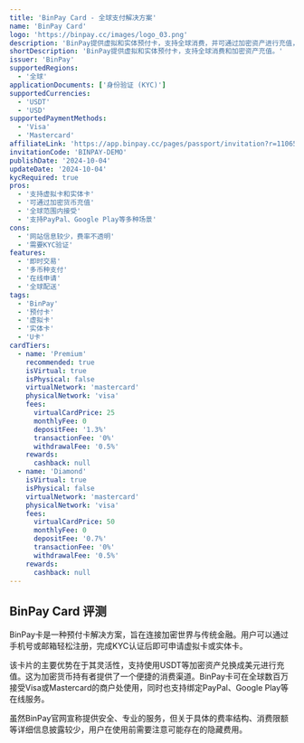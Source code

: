 ```yaml
---
title: 'BinPay Card - 全球支付解决方案'
name: 'BinPay Card'
logo: 'https://binpay.cc/images/logo_03.png'
description: 'BinPay提供虚拟和实体预付卡，支持全球消费，并可通过加密资产进行充值，致力于提供快速、安全、全球化的支付体验。'
shortDescription: 'BinPay提供虚拟和实体预付卡，支持全球消费和加密资产充值。'
issuer: 'BinPay'
supportedRegions:
  - '全球'
applicationDocuments: ['身份验证 (KYC)']
supportedCurrencies:
  - 'USDT'
  - 'USD'
supportedPaymentMethods:
  - 'Visa'
  - 'Mastercard'
affiliateLink: 'https://app.binpay.cc/pages/passport/invitation?r=1106548'
invitationCode: 'BINPAY-DEMO'
publishDate: '2024-10-04'
updateDate: '2024-10-04'
kycRequired: true
pros:
  - '支持虚拟卡和实体卡'
  - '可通过加密货币充值'
  - '全球范围内接受'
  - '支持PayPal、Google Play等多种场景'
cons:
  - '网站信息较少，费率不透明'
  - '需要KYC验证'
features:
  - '即时交易'
  - '多币种支付'
  - '在线申请'
  - '全球配送'
tags:
  - 'BinPay'
  - '预付卡'
  - '虚拟卡'
  - '实体卡'
  - 'U卡'
cardTiers:
  - name: 'Premium'
    recommended: true
    isVirtual: true
    isPhysical: false
    virtualNetwork: 'mastercard'
    physicalNetwork: 'visa'
    fees:
      virtualCardPrice: 25
      monthlyFee: 0
      depositFee: '1.3%'
      transactionFee: '0%'
      withdrawalFee: '0.5%'
    rewards:
      cashback: null
  - name: 'Diamond'
    isVirtual: true
    isPhysical: false
    virtualNetwork: 'mastercard'
    physicalNetwork: 'visa'
    fees:
      virtualCardPrice: 50
      monthlyFee: 0
      depositFee: '0.7%'
      transactionFee: '0%'
      withdrawalFee: '0.5%'
    rewards:
      cashback: null
---
```


## BinPay Card 评测

BinPay卡是一种预付卡解决方案，旨在连接加密世界与传统金融。用户可以通过手机号或邮箱轻松注册，完成KYC认证后即可申请虚拟卡或实体卡。

该卡片的主要优势在于其灵活性，支持使用USDT等加密资产兑换成美元进行充值。这为加密货币持有者提供了一个便捷的消费渠道。BinPay卡可在全球数百万接受Visa或Mastercard的商户处使用，同时也支持绑定PayPal、Google Play等在线服务。

虽然BinPay官网宣称提供安全、专业的服务，但关于具体的费率结构、消费限额等详细信息披露较少，用户在使用前需要注意可能存在的隐藏费用。